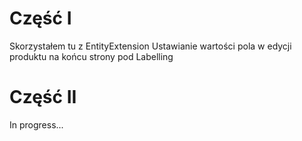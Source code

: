 # Część I

Skorzystałem tu z EntityExtension
Ustawianie wartości pola w edycji produktu na końcu strony pod Labelling

# Część II

In progress...
